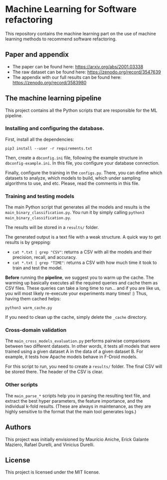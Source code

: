 # Machine Learning for Software refactoring

This repository contains the machine learning part on the use
of machine learning methods to recommend software refactoring.

## Paper and appendix 

* The paper can be found here: https://arxiv.org/abs/2001.03338
* The raw dataset can be found here: https://zenodo.org/record/3547639
* The appendix with our full results can be found here: https://zenodo.org/record/3583980 

## The machine learning pipeline

This project contains all the Python scripts that are responsible
for the ML pipeline.

### Installing and configuring the database.

First, install all the dependencies:

```
pip3 install --user -r requirements.txt
```

Then, create a `dbconfig.ini` file, following the example structure in
`dbconfig-example.ini`. In this file, you configure your database connection.

Finally, configure the training in the `configs.py`. There, you can define which datasets to analyze, which models to build, which under sampling algorithms to use, and etc. Please, read the comments in this file.

### Training and testing models

The main Python script that generates all the models and results is the
`main_binary_classification.py`. You run it by simply calling `python3 main_binary_classification.py`.

The results will be stored in a `results/` folder.

The generated output is a text file with a weak structure. A quick way to get results is by grepping:

* `cat *.txt | grep "CSV"`: returns a CSV with all the models and their precision, recall, and accuracy.
* `cat *.txt | grep "TIME"`: returns a CSV with how much time it took to train and test the model.

**Before** running the **pipeline**, we suggest you to warm up the cache. The warming up basically executes all the required queries and cache them as CSV files. These queries can take a long time to run... and if you are like us, you will most likely re-execute your experiments many times! :) Thus, having them cached helps:

```
python3 warm_cache.py
```

If you need to clean up the cache, simply delete the `_cache` directory.


### Cross-domain validation

The `main_cross_models_evaluation.py` performs pairwise comparisons between
two different datasets. In other words, it tests all models that were trained using a given dataset A in the data of a given dataset B. For example, it tests how Apache models behave in F-Droid models.

For this script to run, you need to create a `results/` folder. The final CSV will be stored there. The header of the CSV is clear.


### Other scripts

The `main_parse_*` scripts help you in parsing the resulting text file, and extract the best hyper parameters, the feature importance, and the individual k-fold results. (These are always in maintenance, as they are highly sensitive to the format that the main tool generates logs.)

## Authors

This project was initially envisioned by Maurício Aniche, Erick Galante Maziero, Rafael Durelli, and Vinicius Durelli.

## License

This project is licensed under the MIT license.
